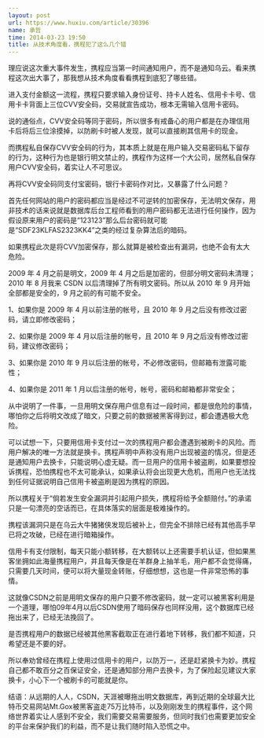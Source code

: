 ```yaml
---
layout: post
url: https://www.huxiu.com/article/30396
name: 承哲
time: 2014-03-23 19:50
title: 从技术角度看，携程犯了这么几个错
---
```

理应说这次重大事件发生，携程应当第一时间通知用户，而不是通知乌云。看来携程这次出大事了，那我想从技术角度看看携程到底犯了哪些错。

进入支付金额这一流程，携程只要求输入身份证号、持卡人姓名、信用卡卡号、信用卡卡背面上三位CVV安全码，交易就宣告成功，根本无需输入信用卡密码。

说的通俗点，CVV安全码等同于密码，所以很多有戒备心的用户都是在办理信用卡后将后三位涂摸掉，以防刷卡时被人发现，就可以直接刷其信用卡的现金。

而携程私自保存CVV安全码的行为，其本质上就是在用户输入交易密码私下留存的行为，这种行为也是银行明文禁止的，携程作为这样一个大公司，居然私自保存用户CVV安全码，着实让人不可思议。

再将CVV安全码同支付宝密码，银行卡密码作对比，又暴露了什么问题？

首先任何网站的用户的密码都应当是经过不可逆转的加密保存，无法明文保存，用非技术的话来说就是数据库后台工程师看到的用户密码都无法进行任何操作，因为假设原来用户的密码是“123123”那么后台密码就可能是“SDF23KLFAS2323KK4”之类的经过复杂算法后的暗码。

如果携程此次是将CVV加密保存，那么就算是被检查出有漏洞，也绝不会有太大危险。

2009 年 4 月之前是明文，2009 年 4 月之后是加密的，但部分明文密码未清理；2010 年 8 月我来 CSDN 以后清理掉了所有明文密码。所以从 2010 年 9 月开始全部都是安全的，9 月之前的有可能不安全。

1、如果你是 2009 年 4 月以前注册的帐号，且 2010 年 9 月之后没有修改过密码，请立即修改密码；

2、如果你是 2009 年 4 月以后注册的帐号，且 2010 年 9 月之后没有修改过密码，建议修改密码；

3、如果你是 2010 年 9 月以后注册的帐号，不必修改密码，但邮箱有泄露可能性；

4、如果你是 2011 年 1 月以后注册的帐号，帐号，密码和邮箱都非常安全；

从中说明了一件事，一旦用明文保存用户信息有过一段时间，都是很危险的事情，哪怕你之后将明文改成了暗文，只要之前的数据被黑客得到过，都会遭遇极大危险。

可以试想一下，只要用信用卡支付过一次的携程用户都会遭遇到被刷卡的风险。而用户解决的唯一方法就是换卡。携程声明中声称没有用户出现被盗的情况，但是还是通知用户去换卡，只能说明心虚无疑。而一旦用户的信用卡被盗刷，如果要想投诉携程，恐怕携程也不太可能承认，如果承认将会出现更大危机，而用户也无法找到任何证据说明自己信用卡被盗刷是因为携程的原因。

所以携程关于“倘若发生安全漏洞并引起用户损失，携程将给予全额赔付。”的承诺只是一句漂亮的空话而已，在具体落实的层面是极难操作的。

携程该漏洞只是在乌云大牛猪猪侠发现后被补上，但完全不排除已经有其他高手早已将之攻破，已经在进行暗箱操作。

信用卡有支付限制，每天只能小额转移，在大额转以上还需要手机认证，但如果黑客坐拥如此海量携程用户，并且每天像是在羊群身上抽羊毛，用户都不会觉得痛，只需要几天时间，便可以将大量现金转账，仔细想想，这也是一件非常恐怖的事情。

这就像CSDN之前是用明文保存的用户只要不修改密码，就一定可以被黑客利用是一个道理，哪怕09年4月以后CSDN使用了暗码保存也同样没用，这个数据库已经拖出来了，已经无法挽回了。

是否携程用户的数据已经被其他黑客截取正在进行着地下转移，我们都不知道，只希望还是不要的好。

所以奉劝曾经在携程上使用过信用卡的用户，以防万一，还是赶紧换卡为妙。携程自己都不敢百分之百保证安全，还是通知部分用户去换卡，为了保险起见建议大家换卡，小心下一个被刷卡的可能就是你。

结语：从远期的人人，CSDN，天涯被曝拖出明文数据库，再到近期的全球最大比特币交易网站Mt.Gox被黑客盗走75万比特币，以及刚刚发生的携程事件，这个网络世界着实让人感到不安全，我们需要交易需要服务，但同时我们也需要更加安全的平台来保护我们的利益，而不是让我们随时陷入恐慌之中。

